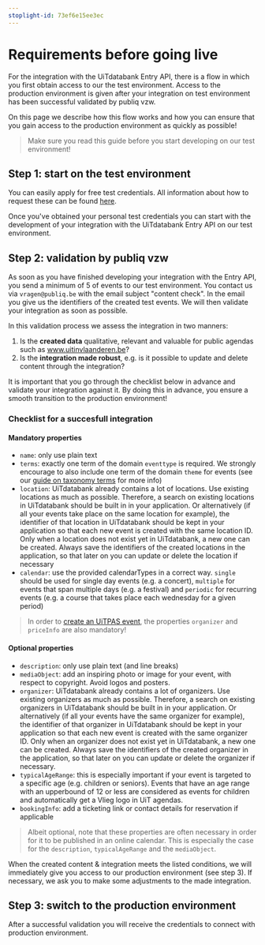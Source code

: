 ```yaml
---
stoplight-id: 73ef6e15ee3ec
---
```


# Requirements before going live

For the integration with the UiTdatabank Entry API, there is a flow in which you first obtain access to our the test environment.
Access to the production environment is given after your integration on test environment has been successful validated by publiq vzw.

On this page we describe how this flow works and how you can ensure that you gain access to the production environment as quickly as possible!

> Make sure you read this guide before you start developing on our test environment!

## Step 1: start on the test environment

You can easily apply for free test credentials. All information about how to request these can be found [here](https://docs.publiq.be/docs/authentication/requesting-credentials#uitdatabank).

Once you've obtained your personal test credentials you can start with the development of your integration with the UiTdatabank Entry API on our test environment.

## Step 2: validation by publiq vzw

As soon as you have finished developing your integration with the Entry API, you send a minimum of 5 of events to our test environment. You contact us via `vragen@publiq.be` with the email subject "content check". In the email you give us the identifiers of the created test events. We will then validate your integration as soon as possible.

In this validation process we assess the integration in two manners:

1. Is the **created data** qualitative, relevant and valuable for public agendas such as www.uitinvlaanderen.be?
2. Is the **integration made robust**, e.g. is it possible to update and delete content through the integration?

It is important that you go through the checklist below in advance and validate your integration against it. By doing this in advance, you ensure a smooth transition to the production environment!

### Checklist for a succesfull integration

#### Mandatory properties

* `name`: only use plain text
* `terms`: exactly one term of the domain `eventtype` is required. We strongly encourage to also include one term of the domain `theme` for events (see our [guide on taxonomy terms](../../docs/terms.md) for more info)
* `location`: UiTdatabank already contains a lot of locations. Use existing locations as much as possible. Therefore, a search on existing locations in UiTdatabank should be built in in your application. Or alternatively (if all your events take place on the same location for example), the identifier of that location in UiTdatabank should be kept in your application so that each new event is created with the same location ID. Only when a location does not exist yet in UiTdatabank, a new one can be created. Always save the identifiers of the created locations in the application, so that later on you can update or delete the location if necessary
* `calendar`: use the provided calendarTypes in a correct way. `single` should be used for single day events (e.g. a concert), `multiple` for events that span multiple days (e.g. a festival) and `periodic` for recurring events (e.g. a course that takes place each wednesday for a given period)

> In order to [create an UiTPAS event](https://docs.publiq.be/docs/uitpas/6e03991383b32-registering-events), the properties `organizer` and `priceInfo` are also mandatory!

#### Optional properties

* `description`: only use plain text (and line breaks)
* `mediaObject`: add an inspiring photo or image for your event, with respect to copyright. Avoid logos and posters.
* `organizer`: UiTdatabank already contains a lot of organizers. Use existing organizers as much as possible. Therefore, a search on existing organizers in UiTdatabank should be built in in your application. Or alternatively (if all your events have the same organizer for example), the identifier of that organizer in UiTdatabank should be kept in your application so that each new event is created with the same organizer ID. Only when an organizer does not exist yet in UiTdatabank, a new one can be created. Always save the identifiers of the created organizer in the application, so that later on you can update or delete the organizer if necessary.
* `typicalAgeRange`: this is especially important if your event is targeted to a specific age (e.g. children or seniors). Events that have an age range with an upperbound of 12 or less are considered as events for children and automatically get a Vlieg logo in UiT agendas.
* `bookingInfo`: add a ticketing link or contact details for reservation if applicable

<!-- theme: warning -->
> 
> Albeit optional, note that these properties are often necessary in order for it to be published in an online calendar. This is especially the case for the `description`, `typicalAgeRange` and the `mediaObject`.

When the created content & integration meets the listed conditions, we will immediately give you access to our production environment (see step 3). If necessary, we ask you to make some adjustments to the made integration.

## Step 3: switch to the production environment

After a successful validation you will receive the credentials to connect with production environment.
